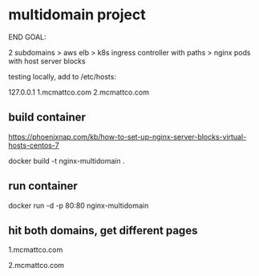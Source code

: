 # multidomain project
END GOAL:

2 subdomains > aws elb > k8s ingress controller with paths > nginx pods with host server blocks

testing locally, add to /etc/hosts:

127.0.0.1 1.mcmattco.com 2.mcmattco.com

## build container

https://phoenixnap.com/kb/how-to-set-up-nginx-server-blocks-virtual-hosts-centos-7

docker build -t nginx-multidomain .

## run container
docker run -d -p 80:80 nginx-multidomain

## hit both domains, get different pages
1.mcmattco.com

2.mcmattco.com
